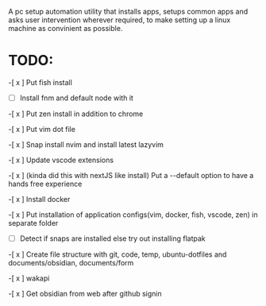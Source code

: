 A pc setup automation utility that installs apps, setups common apps and asks user intervention wherever required, to make setting up a linux machine as convinient as possible. 



# TODO:
-[ x ] Put fish install

-[ ] Install fnm and default node with it

-[ x ] Put zen install in addition to chrome

-[ x ] Put vim dot file

-[ x ] Snap install nvim and install latest lazyvim

-[ x ] Update vscode extensions

-[ x ] (kinda did this with nextJS like install) Put a --default option to have a hands free experience

-[ x ] Install docker

-[ x ] Put installation of application configs(vim, docker, fish, vscode, zen) in separate folder

-[ ] Detect if snaps are installed else try out installing flatpak

-[ x ] Create file structure with git, code, temp, ubuntu-dotfiles and documents/obsidian, documents/form

-[ x ] wakapi 

-[ x ] Get obsidian from web after github signin 
